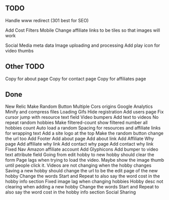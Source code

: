 ## TODO


Handle www redirect (301 best for SEO)

Add Cost Filters
Mobile
Change affiliate links to be tiles so that images will work

Social Media meta data
Image uploading and processing
Add play icon for video thumbs


## Other TODO
Copy for about page
Copy for contact page
Copy for affiliates page


## Done
New Relic
Make Random Button
Multiple Cors origins
Google Analytics
Minify and compress files
Loading Gifs
Hide registration
Add users page
Fix cursor jump with resource text field
Video bumpers
Add text to videos
No repeat random hobbies
Make filtered-count show filtered number all hobbies count
Auto load a random
Spacing for resources and affiliate links for wrapping text
Add a site logo at the top
Make the random button change the url too
Add Footer
Add about page
Add about link
Add Affiliate Why page
Add affiliate why link
Add contact why page
Add contact why link
Fixed Nav
Amazon affiliate account
Add Glyphicons
Add bumper to video text attribute field
Going from edit hobby to new hobby should clear the form
Page lags when trying to load the video. Maybe show the image thumb until people click it.
Videos are not changing when the hobby changes
Saving a new hobby should change the url to be the edit page of the new hobby
Change the words Start and Repeat to also say the word cost in the hobby info section
Fixed image lag when changing hobbies
Hobby desc not clearing when adding a new hobby
Change the words Start and Repeat to also say the word cost in the hobby info section
Social Sharing
